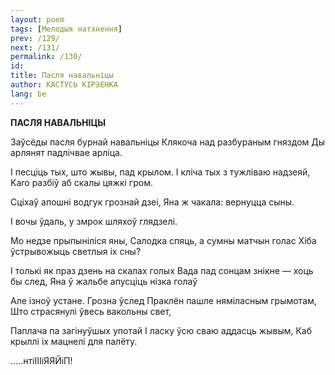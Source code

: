 ```yaml
---
layout: poem
tags: [Мелодыя натхнення]
prev: /129/
next: /131/
permalink: /130/
id: 
title: Пасля навальніцы
author: КАСТУСЬ КІРЭЕНКА
lang: be
---
```



 
**ПАСЛЯ НАВАЛЬНІЦЫ**

Заўсёды пасля бурнай навальніцы Клякоча над разбураным гняздом Ды арлянят падлічвае арліца.

I песціць тых, што жывы, пад крылом. I кліча тых з тужліваю надзеяй, Karo разбіў аб скалы цяжкі гром.

Сціхаў апошні водгук грознай дзеі, Яна ж чакала: вернуцца сыны.

I вочы ўдаль, у змрок шляхоў глядзелі.

Мо недзе прыпыніліся яны, Салодка спяць, а сумны матчын голас Хіба ўстрывожыць светлыя іх сны?

I толькі як праз дзень на скалах голых Вада пад сонцам знікне — хоць бы след, Яна ў жальбе апусціць нізка голаў

Але ізноў  устане. Грозна ўслед Праклён пашле няміласным грымотам, Што страсянулі ўвесь вакольны свет,

Паплача па загінуўшых употай I ласку ўсю сваю аддасць жывым, Каб крыллі іх мацнелі для палёту.

.....нтіІІІіЯЯЙіП!
